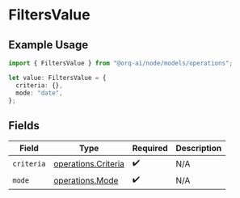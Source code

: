 # FiltersValue

## Example Usage

```typescript
import { FiltersValue } from "@orq-ai/node/models/operations";

let value: FiltersValue = {
  criteria: {},
  mode: "date",
};
```

## Fields

| Field                                                      | Type                                                       | Required                                                   | Description                                                |
| ---------------------------------------------------------- | ---------------------------------------------------------- | ---------------------------------------------------------- | ---------------------------------------------------------- |
| `criteria`                                                 | [operations.Criteria](../../models/operations/criteria.md) | :heavy_check_mark:                                         | N/A                                                        |
| `mode`                                                     | [operations.Mode](../../models/operations/mode.md)         | :heavy_check_mark:                                         | N/A                                                        |